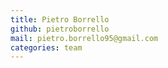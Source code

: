 ```yaml
---
title: Pietro Borrello
github: pietroborrello
mail: pietro.borrello95@gmail.com
categories: team
---
```

